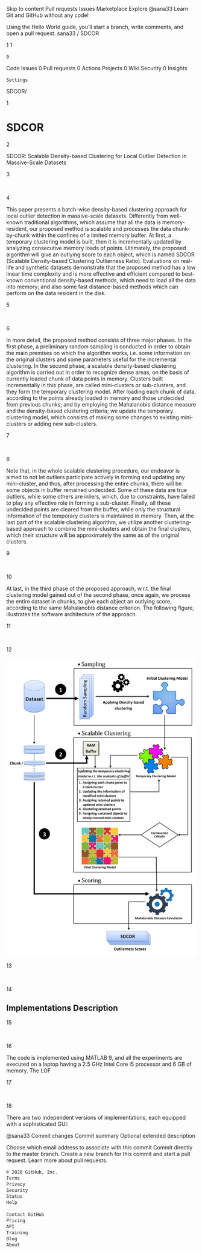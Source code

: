 
Skip to content
Pull requests
Issues
Marketplace
Explore
@sana33
Learn Git and GitHub without any code!

Using the Hello World guide, you’ll start a branch, write comments, and open a pull request.
sana33 /
SDCOR

1
1

    0

Code
Issues 0
Pull requests 0
Actions
Projects 0
Wiki
Security 0
Insights

    Settings

SDCOR/

1

# SDCOR

2

 SDCOR: Scalable Density-based Clustering for Local Outlier Detection in Massive-Scale Datasets

3

​

4

This paper presents a batch-wise density-based clustering approach for local outlier detection in massive-scale datasets. Differently from well-known traditional algorithms, which assume that all the data is memory-resident, our proposed method is scalable and processes the data chunk-by-chunk within the confines of a limited memory buffer. At first, a temporary clustering model is built, then it is incrementally updated by analyzing consecutive memory loads of points. Ultimately, the proposed algorithm will give an outlying score to each object, which is named SDCOR (Scalable Density-based Clustering Outlierness Ratio). Evaluations on real-life and synthetic datasets demonstrate that the proposed method has a low linear time complexity and is more effective and efficient compared to best-known conventional density-based methods, which need to load all the data into memory; and also some fast distance-based methods which can perform on the data resident in the disk.

5

​

6

In more detail, the proposed method consists of three major phases. In the first phase, a preliminary random sampling is conducted in order to obtain the main premises on which the algorithm works, i.e. some information on the original clusters and some parameters useful for the incremental clustering. In the second phase, a scalable density-based clustering algorithm is carried out in order to recognize dense areas, on the basis of currently loaded chunk of data points in memory. Clusters built incrementally in this phase, are called mini-clusters or sub-clusters, and they form the temporary clustering model. After loading each chunk of data, according to the points already loaded in memory and those undecided from previous chunks; and by employing the Mahalanobis distance measure and the density-based clustering criteria; we update the temporary clustering model, which consists of making some changes to existing mini-clusters or adding new sub-clusters.

7

​

8

Note that, in the whole scalable clustering procedure, our endeavor is aimed to not let outliers participate actively in forming and updating any mini-cluster, and thus, after processing the entire chunks, there will be some objects in buffer remained undecided. Some of these data are true outliers, while some others are inliers, which, due to constraints, have failed to play any effective role in forming a sub-cluster. Finally, all these undecided points are cleared from the buffer, while only the structural information of the temporary clusters is maintained in memory. Then, at the last part of the scalable clustering algorithm, we utilize another clustering-based approach to combine the mini-clusters and obtain the final clusters, which their structure will be approximately the same as of the original clusters.

9

​

10

At last, in the third phase of the proposed approach, w.r.t. the final clustering model gained out of the second phase, once again, we process the entire dataset in chunks, to give each object an outlying score, according to the same Mahalanobis distance criterion. The following figure, illustrates the software architecture of the approach.

11

​

12

![Software Architecture](/images/SoftArch.jpg)

13

​

14

## Implementations Description

15

​

16

The code is implemented using MATLAB 9, and all the experiments are executed on a laptop having a 2.5 GHz Intel Core i5 processor and 6 GB of memory. The LOF

17

​

18

There are two independent versions of implementations, each equipped with a sophisticated GUI:

@sana33
Commit changes
Commit summary
Optional extended description

Choose which email address to associate with this commit
Commit directly to the master branch.
Create a new branch for this commit and start a pull request. Learn more about pull requests.

    © 2020 GitHub, Inc.
    Terms
    Privacy
    Security
    Status
    Help

    Contact GitHub
    Pricing
    API
    Training
    Blog
    About

